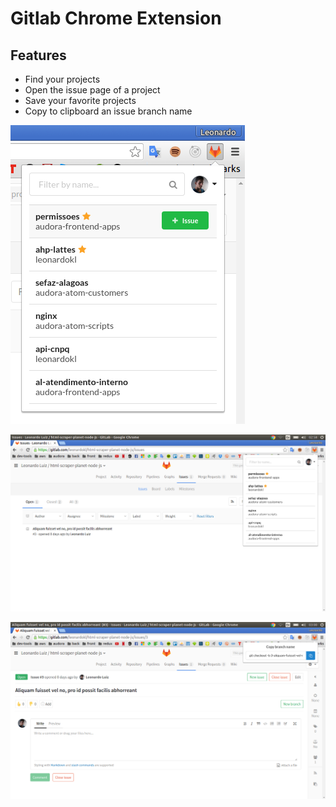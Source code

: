 # Gitlab Chrome Extension

## Features
  - Find your projects
  - Open the issue page of a project
  - Save your favorite projects
  - Copy to clipboard an issue branch name

![alt text](src/assets/main-page.png)

![alt text](src/assets/screenshot-main-page.png)

![alt text](src/assets/screenshot-copy-branch-name.png)
